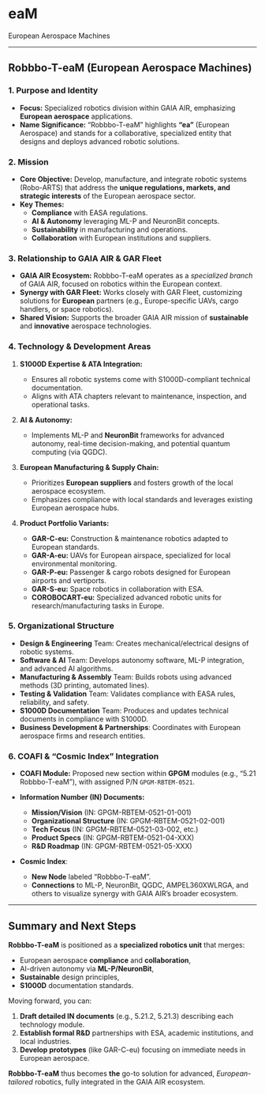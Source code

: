 # eaM
European Aerospace Machines

---

## **Robbbo-T-eaM (European Aerospace Machines)**

### **1. Purpose and Identity**
- **Focus:** Specialized robotics division within GAIA AIR, emphasizing **European aerospace** applications.
- **Name Significance:** “Robbbo-T-eaM” highlights **“ea”** (European Aerospace) and stands for a collaborative, specialized entity that designs and deploys advanced robotic solutions.

### **2. Mission**
- **Core Objective:** Develop, manufacture, and integrate robotic systems (Robo-ARTS) that address the **unique regulations, markets, and strategic interests** of the European aerospace sector.
- **Key Themes:**  
  - **Compliance** with EASA regulations.  
  - **AI & Autonomy** leveraging ML-P and NeuronBit concepts.  
  - **Sustainability** in manufacturing and operations.  
  - **Collaboration** with European institutions and suppliers.

### **3. Relationship to GAIA AIR & GAR Fleet**
- **GAIA AIR Ecosystem:** Robbbo-T-eaM operates as a *specialized branch* of GAIA AIR, focused on robotics within the European context.
- **Synergy with GAR Fleet:** Works closely with GAR Fleet, customizing solutions for **European** partners (e.g., Europe-specific UAVs, cargo handlers, or space robotics).
- **Shared Vision:** Supports the broader GAIA AIR mission of **sustainable** and **innovative** aerospace technologies.

### **4. Technology & Development Areas**
1. **S1000D Expertise & ATA Integration:**  
   - Ensures all robotic systems come with S1000D-compliant technical documentation.  
   - Aligns with ATA chapters relevant to maintenance, inspection, and operational tasks.

2. **AI & Autonomy:**  
   - Implements ML-P and **NeuronBit** frameworks for advanced autonomy, real-time decision-making, and potential quantum computing (via QGDC).

3. **European Manufacturing & Supply Chain:**  
   - Prioritizes **European suppliers** and fosters growth of the local aerospace ecosystem.  
   - Emphasizes compliance with local standards and leverages existing European aerospace hubs.

4. **Product Portfolio Variants:**  
   - **GAR-C-eu:** Construction & maintenance robotics adapted to European standards.  
   - **GAR-A-eu:** UAVs for European airspace, specialized for local environmental monitoring.  
   - **GAR-P-eu:** Passenger & cargo robots designed for European airports and vertiports.  
   - **GAR-S-eu:** Space robotics in collaboration with ESA.  
   - **COROBOCART-eu:** Specialized advanced robotic units for research/manufacturing tasks in Europe.

### **5. Organizational Structure**
- **Design & Engineering** Team: Creates mechanical/electrical designs of robotic systems.  
- **Software & AI** Team: Develops autonomy software, ML-P integration, and advanced AI algorithms.  
- **Manufacturing & Assembly** Team: Builds robots using advanced methods (3D printing, automated lines).  
- **Testing & Validation** Team: Validates compliance with EASA rules, reliability, and safety.  
- **S1000D Documentation** Team: Produces and updates technical documents in compliance with S1000D.  
- **Business Development & Partnerships**: Coordinates with European aerospace firms and research entities.

### **6. COAFI & “Cosmic Index” Integration**
- **COAFI Module:** Proposed new section within **GPGM** modules (e.g., “5.21 Robbbo-T-eaM”), with assigned P/N `GPGM-RBTEM-0521`.
- **Information Number (IN) Documents:**  
  - **Mission/Vision** (IN: GPGM-RBTEM-0521-01-001)  
  - **Organizational Structure** (IN: GPGM-RBTEM-0521-02-001)  
  - **Tech Focus** (IN: GPGM-RBTEM-0521-03-002, etc.)  
  - **Product Specs** (IN: GPGM-RBTEM-0521-04-XXX)  
  - **R&D Roadmap** (IN: GPGM-RBTEM-0521-05-XXX)

- **Cosmic Index**:  
  - **New Node** labeled “Robbbo-T-eaM”.  
  - **Connections** to ML-P, NeuronBit, QGDC, AMPEL360XWLRGA, and others to visualize synergy with GAIA AIR’s broader ecosystem.

---

## **Summary and Next Steps**
**Robbbo-T-eaM** is positioned as a **specialized robotics unit** that merges:
- European aerospace **compliance** and **collaboration**,
- AI-driven autonomy via **ML-P/NeuronBit**,
- **Sustainable** design principles,
- **S1000D** documentation standards.

Moving forward, you can:
1. **Draft detailed IN documents** (e.g., 5.21.2, 5.21.3) describing each technology module.  
2. **Establish formal R&D** partnerships with ESA, academic institutions, and local industries.  
3. **Develop prototypes** (like GAR-C-eu) focusing on immediate needs in European aerospace.  

**Robbbo-T-eaM** thus becomes **the** go-to solution for advanced, *European-tailored* robotics, fully integrated in the GAIA AIR ecosystem.

